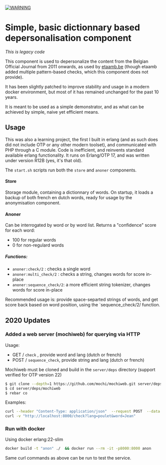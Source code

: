[![WARNING](https://img.shields.io/badge/Warning-Legacy-orange.svg)](https://shields.io/)
# Simple, basic dictionnary based depersonalisation component
*This is legacy code*

This component is used to depersonalize the content from the Belgian Official Journal from 2011 onwards, as used by [etaamb.be](https://www.etaamb.be)
(though etaamb added multiple pattern-based checks, which this component does not provide).

It has been slightly patched to improve stability and usage in a modern docker environment, but most of it has remained unchanged for the past 10 years.

It is meant to be used as a simple demonstrator, and as what can be achieved by simple, naive yet efficient means.


## Usage
This was also a learning project, the first I built in erlang (and as such does did not include OTP or any other modern toolset), and communicated with PHP through a C module.
Code is inefficient, and reinvents standard available erlang functionality. It runs on Erlang/OTP 17, and was written under version R12B (yes, it's that old).

The `start.sh` scripts run both the `store` and `anoner` components.

#### Store
Storage module, containing a dictionnary of words. On startup, it loads a backup of both french en dutch words, ready
for usage by the anonymisation component.

#### Anoner
Can be interrogated by word or by word list. Returns a "confidence" score for each word:

* 100 for regular words
* 0 for non-regulard words

##### Functions:
* `anoner:check/2` : checks a single word 
* `anoner:multi_check/2` : checks a string, changes words for score in-place
* `anoner:sequence_check/2`: a more efficient string tokenizer, changes words for score in-place

Recommended usage is: provide space-separted strings of words, and get score back based on word position, using the `sequence_check/2/ function.

## 2020 Updates
### Added a web server (mochiweb) for querying via HTTP
Usage:
- GET / `check` , provide word and lang (dutch or french)
- POST / `sequence_check`, provide string and lang (dutch or french)

Mochiweb must be cloned and build in the `server/deps` directory (support verified for OTP version 22)
```bash
$ git clone --depth=1 https://github.com/mochi/mochiweb.git server/deps/mochiweb
$ cd server/deps/mochiweb
$ rebar co
```

Examples:
```bash
curl --header "Content-Type: application/json"  --request POST  --data '{"string":"poulet jambon pour Jules crème", "lang":"french"}' http://localhost:8000/sequence_check
curl -v "http://localhost:8000/check?lang=poulet&word=Jean"
```

### Run with docker
Using docker erlang:22-slim
```bash
docker build -t "anon" ./  && docker run --rm -it -p8000:8000 anon
```
Same curl commands as above can be run to test the service.
